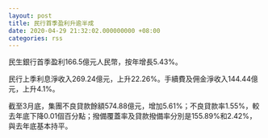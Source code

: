 ```yaml
---
layout: post
title: 民行首季盈利升逾半成
date: 2020-04-29 21:32:02.000000000 +08:00
categories: rss
---
```


民生銀行首季盈利166.5億元人民幣，按年增長5.43%。

民行上季利息淨收入269.24億元，上升22.26%。手續費及佣金淨收入144.44億元，上升4.1%。

截至3月底，集團不良貸款餘額574.88億元，增加5.61%；不良貸款率1.55%，較去年底下降0.01個百分點；撥備覆蓋率及貸款撥備率分別是155.89%和2.42%，與去年底基本持平。

